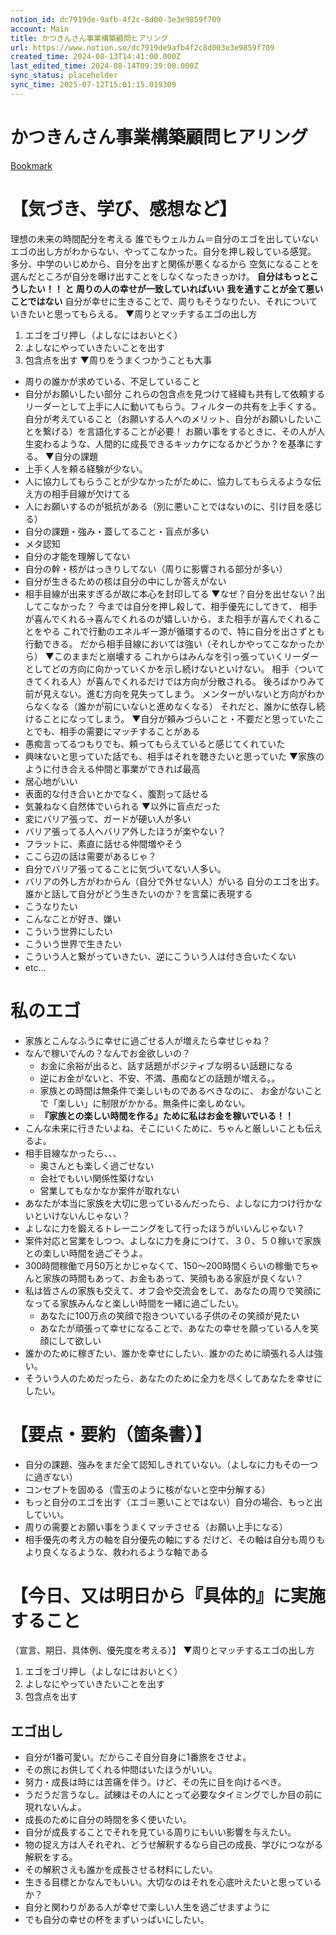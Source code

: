 ```yaml
---
notion_id: dc7919de-9afb-4f2c-8d00-3e3e9859f709
account: Main
title: かつきんさん事業構築顧問ヒアリング
url: https://www.notion.so/dc7919de9afb4f2c8d003e3e9859f709
created_time: 2024-08-13T14:41:00.000Z
last_edited_time: 2024-08-14T09:39:00.000Z
sync_status: placeholder
sync_time: 2025-07-12T15:01:15.019309
---
```

# かつきんさん事業構築顧問ヒアリング

[Bookmark](https://youtu.be/iyByOKw4yX8)
# 【気づき、学び、感想など】
理想の未来の時間配分を考える
誰でもウェルカム＝自分のエゴを出していない
エゴの出し方がわからない、やってこなかった。自分を押し殺している感覚。
多分、中学のいじめから、自分を出すと関係が悪くなるから
空気になることを選んだところが自分を曝け出すことをしなくなったきっかけ。
**自分はもっとこうしたい！！
と
周りの人の幸せが一致していればいい**
**我を通すことが全て悪いことではない**
自分が幸せに生きることで、周りもそうなりたい、それについていきたいと思ってもらえる。
▼周りとマッチするエゴの出し方
1. エゴをゴリ押し（よしなにはおいとく）
1. よしなにやっていきたいことを出す
1. 包含点を出す
▼周りをうまくつかうことも大事
- 周りの誰かが求めている、不足していること
- 自分がお願いしたい部分
これらの包含点を見つけて経緯も共有して依頼する
リーダーとして上手に人に動いてもらう。フィルターの共有を上手くする。
自分が考えていること（お願いする人へのメリット、自分がお願いしたいことを繋げる）を言語化することが必要！
お願い事をするときに、その人が人生変わるような、人間的に成長できるキッカケになるかどうか？を基準にする。
▼自分の課題
- 上手く人を頼る経験が少ない。
- 人に協力してもらうことが少なかったがために、協力してもらえるような伝え方の相手目線が欠けてる
- 人にお願いするのが抵抗がある（別に悪いことではないのに、引け目を感じる）
- 自分の課題・強み・蓋してること・盲点が多い
- メタ認知
- 自分の才能を理解してない
- 自分の幹・核がはっきりしてない（周りに影響される部分が多い）
- 自分が生きるための核は自分の中にしか答えがない
- 相手目線が出来すぎるが故に本心を封印してる
▼なぜ？自分を出せない？出してこなかった？
今までは自分を押し殺して、相手優先にしてきて、
相手が喜んでくれる→喜んでくれるのが嬉しいから、また相手が喜んでくれることをやる
これで行動のエネルギー源が循環するので、特に自分を出さずとも行動できる。
だから相手目線においては強い（それしかやってこなかったから）
▼このままだと崩壊する
これからはみんなを引っ張っていくリーダーとしてどの方向に向かっていくかを示し続けないといけない。
相手（ついてきてくれる人）が喜んでくれるだけでは方向が分散される。
後ろばかりみて前が見えない。進む方向を見失ってしまう。
メンターがいないと方向がわからなくなる（誰かが前にいないと進めなくなる）
それだと、誰かに依存し続けることになってしまう。
▼自分が頼みづらいこと・不要だと思っていたことでも、相手の需要にマッチすることがある
- 愚痴言ってるつもりでも、頼ってもらえていると感じてくれていた
- 興味ないと思っていた話でも、相手はそれを聴きたいと思っていた
▼家族のように付き合える仲間と事業ができれば最高
- 居心地がいい
- 表面的な付き合いとかでなく、腹割って話せる
- 気兼ねなく自然体でいられる
▼以外に盲点だった
- 変にバリア張って、ガードが硬い人が多い
- バリア張ってる人へバリア外したほうが楽やない？
- フラットに、素直に話せる仲間増やそう
- ここら辺の話は需要があるじゃ？
- 自分でバリア張ってることに気づいてない人多い。
- バリアの外し方がわからん（自分で外せない人）がいる
自分のエゴを出す。誰かと話して自分がどう生きたいのか？を言葉に表現する
- こうなりたい
- こんなことが好き、嫌い
- こういう世界にしたい
- こういう世界で生きたい
- こういう人と繋がっていきたい、逆にこういう人は付き合いたくない
- etc…
# 私のエゴ
- 家族とこんなふうに幸せに過ごせる人が増えたら幸せじゃね？
- なんで稼いでんの？なんでお金欲しいの？
  - お金に余裕が出ると、話す話題がポジティブな明るい話題になる
  - 逆にお金がないと、不安、不満、愚痴などの話題が増える。。
  - 家族との時間は無条件で楽しいものであるべきなのに、
お金がないことで「楽しい」に制限がかかる。無条件に楽しめない。
  - **『家族との楽しい時間を作る』ために私はお金を稼いでいる！！**
- こんな未来に行きたいよね、そこにいくために、ちゃんと厳しいことも伝えるよ。
- 相手目線なかったら、、、
  - 奥さんとも楽しく過ごせない
  - 会社でもいい関係性築けない
  - 営業してもなかなか案件が取れない
- あなたが本当に家族を大切に思っているんだったら、よしなに力つけ行かないといけないんじゃない？
- よしなに力を鍛えるトレーニングをして行ったほうがいいんじゃない？
- 案件対応と営業をしつつ、よしなに力を身につけて、３０、５０稼いで家族との楽しい時間を過ごそうよ。
- 300時間稼働で月50万とかじゃなくて、150〜200時間くらいの稼働でちゃんと家族の時間もあって、お金もあって、笑顔もある家庭が良くない？
- 私は皆さんの家族も交えて、オフ会や交流会をして、あなたの周りで笑顔になってる家族みんなと楽しい時間を一緒に過ごしたい。
  - あなたに100万点の笑顔で抱きついている子供のその笑顔が見たい
  - あなたが頑張って幸せになることで、あなたの幸せを願っている人を笑顔にして欲しい
- 誰かのために稼ぎたい、誰かを幸せにしたい、誰かのために頑張れる人は強い。
- そういう人のためだったら、あなたのために全力を尽くしてあなたを幸せにしたい。
# 【要点・要約（箇条書）】
- 自分の課題、強みをまだ全て認知しきれていない。（よしなに力もその一つに過ぎない）
- コンセプトを固める（雪玉のように核がないと空中分解する）
- もっと自分のエゴを出す（エゴ＝悪いことではない）自分の場合、もっと出していい。
- 周りの需要とお願い事をうまくマッチさせる（お願い上手になる）
- 相手優先の考え方の軸を自分優先の軸にする
だけど、その軸は自分も周りもより良くなるような、救われるような軸である
# 【今日、又は明日から『具体的』に実施すること
（宣言、期日、具体例、優先度を考える）】
▼周りとマッチするエゴの出し方
1. エゴをゴリ押し（よしなにはおいとく）
1. よしなにやっていきたいことを出す
1. 包含点を出す
## エゴ出し
- 自分が1番可愛い。だからこそ自分自身に1番旅をさせよ。
- その旅にお供してくれる仲間はいたほうがいい。
- 努力・成長は時には苦痛を伴う。けど、その先に目を向けるべき。
- うだうだ言うなし。試練はその人にとって必要なタイミングでしか目の前に現れないんよ。
- 成長のために自分の時間を多く使いたい。
- 自分が成長することでそれを見ている周りにもいい影響を与えたい。
- 物の捉え方は人それぞれ、どうせ解釈するなら自己の成長、学びにつながる解釈をする。
- その解釈さえも誰かを成長させる材料にしたい。
- 生きる目標とかなんでもいい。大切なのはそれを心底叶えたいと思っているか？
- 自分と関わりがある人が幸せで楽しい人生を過ごせますように
- でも自分の幸せの杯をまずいっぱいにしたい。
